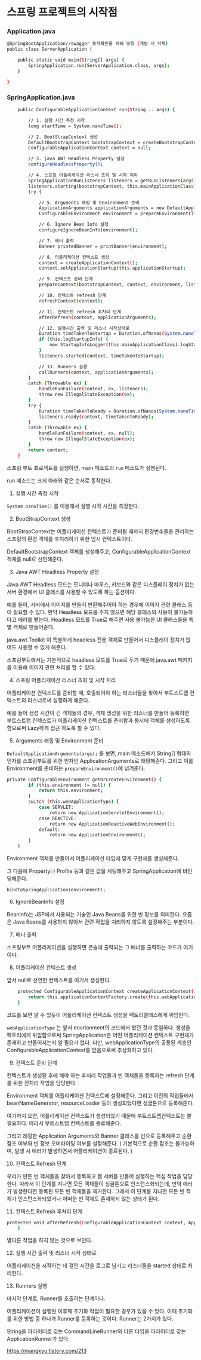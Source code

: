 # 스프링 프로젝트의 시작점

### Application.java

```` bash
@SpringBootApplication//swagger 동작확인을 위해 넣음 (개발 시 삭제)
public class ServerApplication {

	public static void main(String[] args) {
		SpringApplication.run(ServerApplication.class, args);
	}

}
````
### SpringApplication.java

```` bash
	public ConfigurableApplicationContext run(String... args) {

        // 1. 실행 시간 측정 시작
		long startTime = System.nanoTime();

        // 2. BootStrapContext 생성
		DefaultBootstrapContext bootstrapContext = createBootstrapContext();
		ConfigurableApplicationContext context = null;

        // 3. java AWT Headless Property 설정
		configureHeadlessProperty();

        // 4. 스프링 어플리케이션 리스너 조회 및 시작 처리
		SpringApplicationRunListeners listeners = getRunListeners(args);
		listeners.starting(bootstrapContext, this.mainApplicationClass);
		try {

            // 5. Arguments 래핑 및 Environment 준비
			ApplicationArguments applicationArguments = new DefaultApplicationArguments(args);
			ConfigurableEnvironment environment = prepareEnvironment(listeners, bootstrapContext, applicationArguments);

            // 6. Ignore Bean Info 설정
			configureIgnoreBeanInfo(environment);

            // 7. 배너 출력
			Banner printedBanner = printBanner(environment);

            // 8. 어플리케이션 컨텍스트 생성
			context = createApplicationContext();
			context.setApplicationStartup(this.applicationStartup);

            // 9. 컨텍스트 준비 단계
			prepareContext(bootstrapContext, context, environment, listeners, applicationArguments, printedBanner);

            // 10. 컨텍스트 refresh 단계
			refreshContext(context);

            // 11. 컨텍스트 refresh 후처리 단계
			afterRefresh(context, applicationArguments);

            // 12. 실행시간 출력 및 리스너 시작상태로
			Duration timeTakenToStartup = Duration.ofNanos(System.nanoTime() - startTime);
			if (this.logStartupInfo) {
				new StartupInfoLogger(this.mainApplicationClass).logStarted(getApplicationLog(), timeTakenToStartup);
			}
			listeners.started(context, timeTakenToStartup);

            // 13. Runners 실행
			callRunners(context, applicationArguments);
		}
		catch (Throwable ex) {
			handleRunFailure(context, ex, listeners);
			throw new IllegalStateException(ex);
		}
		try {
			Duration timeTakenToReady = Duration.ofNanos(System.nanoTime() - startTime);
			listeners.ready(context, timeTakenToReady);
		}
		catch (Throwable ex) {
			handleRunFailure(context, ex, null);
			throw new IllegalStateException(ex);
		}
		return context;
	}
````

스프링 부트 프로젝트를 실행하면, main 메소드의 `run` 메소드가 실행된다.

run 메소드는 크게 아래와 같은 순서로 동작한다.

1. 실행 시간 측정 시작

`System.nanoTime()` 를 이용해서 실행 시작 시간을 측정한다.

2. BootStrapContext 생성

BootStrapContext는 어플리케이션 컨텍스트가 준비될 때까지 환경변수들을 관리하는 스프링의 환경 객체를 후처리하기 위한 임시 컨텍스트이다. 

DefaultBootstrapContext 객체를 생성해주고, ConfigurableApplicationContext 객체를 null로 선언해준다.

3. Java AWT Headless Property 설정

Java AWT Headless 모드는 모니터나 마우스, 키보드와 같은 디스플레이 장치가 없는 서버 환경에서 UI 클래스를 사용할 수 있도록 하는 옵션이다. 

예를 들어, 서버에서 이미지를 만들어 반환해주어야 하는 경우에 이미지 관련 클래스 등이 필요할 수 있다. 만약 Headless 모드를 주지 않으면 해당 클래스의 사용이 불가능하다고 에러를 뱉는다. Headless 모드를 True로 해주면 사용 불가능한 UI 클래스들을 특별 객체로 만들어준다. 

java.awt.Toolkit 이 특별하게 headless 전용 객체로 만들어서 디스플레이 장치가 없어도 사용할 수 있게 해준다. 

스프링부트에서는 기본적으로 headless 모드를 True로 두기 때문에 java.awt 패키지를 이용해 이미지 관련 처리를 할 수 있다.

4. 스프링 어플리케이션 리스너 조회 및 시작 처리

어플리케이션 컨텍스트를 준비할 때, 호출되어야 하는 리스너들을 찾아서 부트스트랩 컨텍스트의 리스너로써 실행하게 해준다.

예를 들어 생성 시간이 긴 객체들의 경우, 객체 생성을 위한 리스너를 만들어 등록하면 부트스트랩 컨텍스트가 어플리케이션 컨텍스트를 준비함과 동시에 객체를 생성하도록 함으로써 Lazy하게 접근 하도록 할 수 있다.

5. Arguments 래핑 및 Environment 준비

`DefaultApplicationArguments(args);` 를 보면, main 메소드에서 String[] 형태의 인자를 스프링부트를 위한 인자인 ApplicationArguments로 래핑해준다. 그리고 이를 Environment를 준비하는 `prepareEnvironment()`에 넘겨준다.

```` bash
private ConfigurableEnvironment getOrCreateEnvironment() {
		if (this.environment != null) {
			return this.environment;
		}
		switch (this.webApplicationType) {
			case SERVLET:
				return new ApplicationServletEnvironment();
			case REACTIVE:
				return new ApplicationReactiveWebEnvironment();
			default:
				return new ApplicationEnvironment();
		}
	}
````

Environment 객체를 만들어서 어플리케이션 타입에 맞게 구현체를 생성해준다.

그 다음에 Property나 Profile 등과 같은 값을 세팅해주고 SpringApplication에 바인딩해준다.

`bindToSpringApplication(environment);`

6. IgnoreBeanInfo 설정

BeanInfo는 JSP에서 사용되는 기술인 Java Beans를 위한 빈 정보를 의미한다. 요즘은 Java Beans를 사용하지 않아서 관련 작업을 처리하지 않도록 설정해주는 부분이다.

7. 배너 출력

스프링부트 어플리케이션을 실행하면 콘솔에 출력되는 그 배너를 출력하는 코드가 여기이다. 

8. 어플리케이션 컨텍스트 생성

앞서 null로 선언한 컨텍스트를 여기서 생성한다.

```` bash
	protected ConfigurableApplicationContext createApplicationContext() {
		return this.applicationContextFactory.create(this.webApplicationType);
	}
````

코드를 보면 알 수 있듯이 어플리케이션 컨텍스트 생성을 팩토리클래스에게 위임한다.

`webApplicationType` 는 앞서 envrionment의 코드에서 봤던 것과 동일하다. 생성을 팩토리에게 위임함으로써 SpringApplication은 어떤 어플리케이션 컨텍스트 구현체가 존재하고 만들어지는지 알 필요가 없다. 다만, webApplicationType의 공통된 계층인 ConfigurableApplicationContext를 받음으로써 추상화하고 있다. 

9. 컨텍스트 준비 단계

컨텍스트가 생성된 후에 해야 하는 후처리 작업들과 빈 객체들을 등록하는 refresh 단계를 위한 전처리 작업을 담당한다.

Environment 객체를 어플리케이션 컨텍스트에 설정해준다. 그리고 이전의 작업들에서 beanNameGenerator, resourceLoader 등이 생성되었다면 싱글톤으로 등록해준다.

여기까지 오면, 어플리케이션 컨텍스트가 생성되었기 때문에 부트스트랩컨텍스트는 불필요하다. 따라서 부트스트랩 컨텍스트를 종료해준다.

그리고 래핑한 Application Arguments와 Banner 클래스를 빈으로 등록해주고 순환 잠조 여부와 빈 정보 오버라이딩 여부를 설정해준다. ( 기본적으로 순환 잠조는 불가능하며, 발생 시 에러가 발생하면서 어플리케이션이 종료된다. )

10. 컨텍스트 Refresh 단계

우리가 만든 빈 객체들을 찾아서 등록하고 웹 서버를 만들어 실행하는 핵심 작업을 담당한다. 따라서 이 단계를 지나면 모든 객체들이 싱글톤으로 인스턴스화되는데, 만약 에러가 발생한다면 등록된 모든 빈 객체들을 제거한다. 그래서 이 단계를 지나면 모든 빈 객체가 인스턴스화되었거나 어떠한 빈 객체도 존재하지 않는 상태가 된다.

11. 컨텍스트 Refresh 후처리 단계

```` bash
protected void afterRefresh(ConfigurableApplicationContext context, ApplicationArguments args) {
	}
````

별다른 작업을 하지 않는 것으로 보인다.

12. 실행 시간 출력 및 리스너 시작 상태로

어플리케이션을 시작하는 데 걸린 시간을 로그로 남기고 리스너들을 started 상태로 처리한다.

13. Runners 실행

마지막 단계로, Runner를 호출하는 단계이다. 

어플리케이션이 실행된 이후웨 초기화 작업이 필요한 경우가 있을 수 있다. 이때 초기화를 위한 방법 중 하나가 Runner를 등록하는 것이다. Runner는 2가지가 있다. 

String을 파라미터로 갖는 CommandLineRunner와 다른 타입을 파라미터로 갖는 ApplicationRunner가 있다. 

https://mangkyu.tistory.com/213